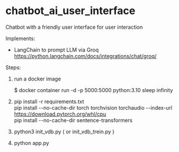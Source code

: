 # chatbot_ai_user_interface
Chatbot with a friendly user interface for user interaction

Implements:
- LangChain to prompt LLM via Groq https://python.langchain.com/docs/integrations/chat/groq/

Steps:

1) run a docker image

   $ docker container run -d -p 5000:5000 python:3.10 sleep infinity

2) pip install -r requirements.txt  
   pip install --no-cache-dir torch torchvision torchaudio --index-url https://download.pytorch.org/whl/cpu  
   pip install --no-cache-dir sentence-transformers

3) python3 init_vdb.py ( or init_vdb_trein.py )

4) python app.py
